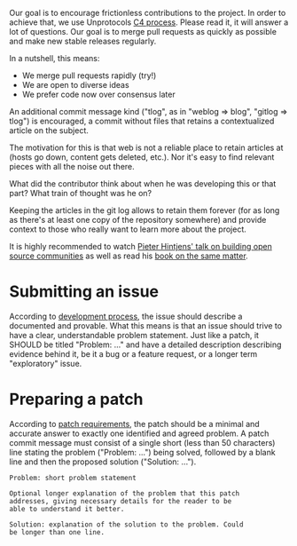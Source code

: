 Our goal is to encourage frictionless contributions to the project. In order to
achieve that, we use Unprotocols [C4 process](https://rfc.unprotocols.org/spec:1/C4).
Please read it, it will answer a lot of questions. Our goal is to merge pull requests
as quickly as possible and make new stable releases regularly. 

In a nutshell, this means:

* We merge pull requests rapidly (try!)
* We are open to diverse ideas
* We prefer code now over consensus later

An additional commit message kind ("tlog", as in "weblog => blog", "gitlog =>
tlog") is encouraged, a commit without files that retains a contextualized
article on the subject. 

The motivation for this is that web is not a reliable place to retain articles
at (hosts go down, content gets deleted, etc.). Nor it's easy to find relevant
pieces with all the noise out there.

What did the contributor think about when he was developing this or that
part? What train of thought was he on?

Keeping the articles in the git log allows to retain them forever (for as long
as there's at least one copy of the repository somewhere) and provide
context to those who really want to learn more about the project. 

It is highly recommended to watch [Pieter Hintjens' talk on building open
source communities](https://www.youtube.com/watch?v=uzxcILudFWM) as well as
read his [book on the same
matter](https://www.gitbook.com/book/hintjens/social-architecture/details).

# Submitting an issue

According to [development process](https://rfc.unprotocols.org/spec:1/C4#24-development-process),
the issue should describe a documented and provable. What this means is that an
issue should trive to have a clear, understandable problem statement. Just like
a patch, it SHOULD be titled "Problem: ..." and have a detailed description
describing evidence behind it, be it a bug or a feature request, or a longer
term "exploratory" issue.

# Preparing a patch

According to [patch requirements](https://rfc.unprotocols.org/spec:1/C4#23-patch-requirements),
the patch should be a minimal and accurate answer to exactly one identified and
agreed problem. A patch commit message must consist of a single short (less
than 50 characters) line stating the problem ("Problem: ...") being solved,
followed by a blank line and then the proposed solution ("Solution: ...").

```
Problem: short problem statement

Optional longer explanation of the problem that this patch
addresses, giving necessary details for the reader to be
able to understand it better.

Solution: explanation of the solution to the problem. Could
be longer than one line.
```
